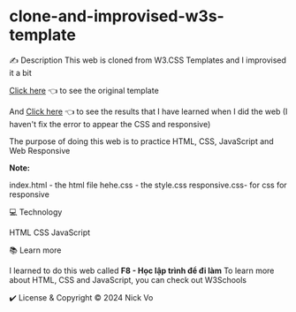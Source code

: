 # clone-and-improvised-w3s-template

✍️ Description
This web is cloned from W3.CSS Templates and I improvised it a bit

[Click here](https://www.w3schools.com/w3css/tryw3css_templates_band.htm) 👈 to see the original template

And [Click here](https://nickelodeanuzumaki.github.io/clone-and-improvised-w3s-template/) 👈 to see the results that I have learned when I did the web (I haven't fix the error to appear the CSS and responsive)

The purpose of doing this web is to practice HTML, CSS, JavaScript and Web Responsive

**Note:**

index.html - the html file
hehe.css - the style.css
responsive.css- for css for responsive 



💻 Technology

HTML CSS JavaScript


📚 Learn more

I learned to do this web called **F8 - Học lập trình để đi làm**
To learn more about HTML, CSS and JavaScript, you can check out W3Schools

✔️ License & Copyright
© 2024 Nick Vo 

